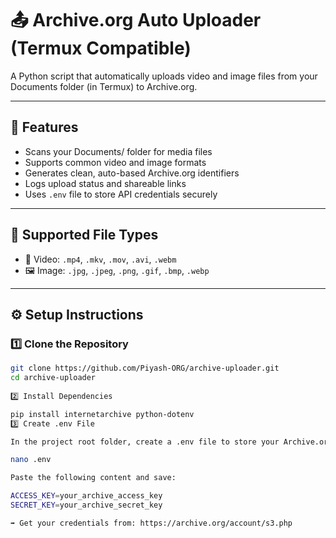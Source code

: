 # 📤 Archive.org Auto Uploader (Termux Compatible)

A Python script that automatically uploads video and image files from your Documents folder (in Termux) to Archive.org.

---

## 🚀 Features

- Scans your Documents/ folder for media files  
- Supports common video and image formats  
- Generates clean, auto-based Archive.org identifiers  
- Logs upload status and shareable links  
- Uses `.env` file to store API credentials securely  

---

## 📁 Supported File Types

- 🎥 Video: `.mp4`, `.mkv`, `.mov`, `.avi`, `.webm`  
- 🖼️ Image: `.jpg`, `.jpeg`, `.png`, `.gif`, `.bmp`, `.webp`  

---

## ⚙️ Setup Instructions

### 1️⃣ Clone the Repository

```bash
git clone https://github.com/Piyash-ORG/archive-uploader.git
cd archive-uploader
 
2️⃣ Install Dependencies

pip install internetarchive python-dotenv
3️⃣ Create .env File

In the project root folder, create a .env file to store your Archive.org credentials:

nano .env

Paste the following content and save:

ACCESS_KEY=your_archive_access_key
SECRET_KEY=your_archive_secret_key

➡️ Get your credentials from: https://archive.org/account/s3.php

